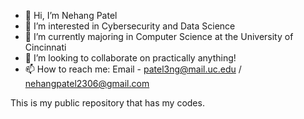 - 👋 Hi, I’m Nehang Patel
- 👀 I’m interested in Cybersecurity and Data Science
- 🌱 I’m currently majoring in Computer Science at the University of Cincinnati
- 💞️ I’m looking to collaborate on practically anything!
- 📫 How to reach me: Email - patel3ng@mail.uc.edu / nehangpatel2306@gmail.com

This is my public repository that has my codes.
<!---
NehangPatel23/NehangPatel23 is a ✨ special ✨ repository because its `README.md` (this file) appears on your GitHub profile.
You can click the Preview link to take a look at your changes.
--->

